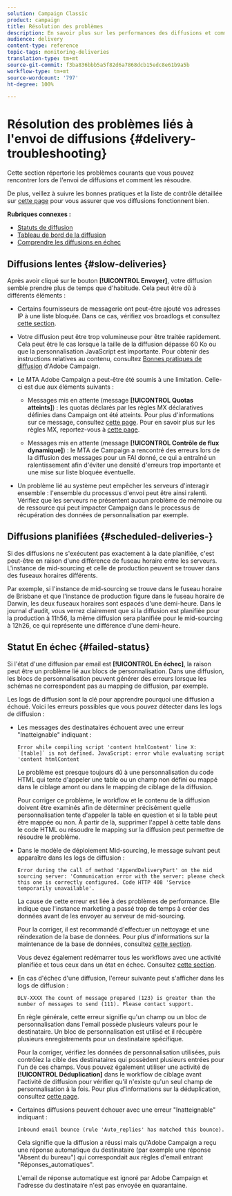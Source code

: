 ```yaml
---
solution: Campaign Classic
product: campaign
title: Résolution des problèmes
description: En savoir plus sur les performances des diffusions et comment résoudre les problèmes liés au monitoring des diffusions.
audience: delivery
content-type: reference
topic-tags: monitoring-deliveries
translation-type: tm+mt
source-git-commit: f3ba836bbb5a5f82d6a7868dcb15edc8e61b9a5b
workflow-type: tm+mt
source-wordcount: '797'
ht-degree: 100%

---
```



# Résolution des problèmes liés à l&#39;envoi de diffusions {#delivery-troubleshooting}

Cette section répertorie les problèmes courants que vous pouvez rencontrer lors de l&#39;envoi de diffusions et comment les résoudre.

De plus, veillez à suivre les bonnes pratiques et la liste de contrôle détaillée sur [cette page](../../delivery/using/delivery-performances.md) pour vous assurer que vos diffusions fonctionnent bien.

**Rubriques connexes :**

* [Statuts de diffusion](../../delivery/using/delivery-statuses.md)
* [Tableau de bord de la diffusion](../../delivery/using/delivery-dashboard.md)
* [Comprendre les diffusions en échec](../../delivery/using/understanding-delivery-failures.md)

## Diffusions lentes {#slow-deliveries}

Après avoir cliqué sur le bouton **[!UICONTROL Envoyer]**, votre diffusion semble prendre plus de temps que d&#39;habitude. Cela peut être dû à différents éléments :

* Certains fournisseurs de messagerie ont peut-être ajouté vos adresses IP à une liste bloquée. Dans ce cas, vérifiez vos broadlogs et consultez [cette section](../../delivery/using/about-deliverability.md).

* Votre diffusion peut être trop volumineuse pour être traitée rapidement. Cela peut être le cas lorsque la taille de la diffusion dépasse 60 Ko ou que la personnalisation JavaScript est importante. Pour obtenir des instructions relatives au contenu, consultez [Bonnes pratiques de diffusion](../../delivery/using/delivery-best-practices.md) d&#39;Adobe Campaign.

* Le MTA Adobe Campaign a peut-être été soumis à une limitation. Celle-ci est due aux éléments suivants :

   * Messages mis en attente (message **[!UICONTROL Quotas atteints]**) : les quotas déclarés par les règles MX déclaratives définies dans Campaign ont été atteints. Pour plus d&#39;informations sur ce message, consultez [cette page](../../delivery/using/deliverability-faq.md). Pour en savoir plus sur les règles MX, reportez-vous à [cette page](../../delivery/using/technical-recommendations.md#mx-rules).

   * Messages mis en attente (message **[!UICONTROL Contrôle de flux dynamique]**) : le MTA de Campaign a rencontré des erreurs lors de la diffusion des messages pour un FAI donné, ce qui a entraîné un ralentissement afin d&#39;éviter une densité d&#39;erreurs trop importante et une mise sur liste bloquée éventuelle.

* Un problème lié au système peut empêcher les serveurs d&#39;interagir ensemble : l&#39;ensemble du processus d&#39;envoi peut être ainsi ralenti. Vérifiez que les serveurs ne présentent aucun problème de mémoire ou de ressource qui peut impacter Campaign dans le processus de récupération des données de personnalisation par exemple.

## Diffusions planifiées {#scheduled-deliveries-}

Si des diffusions ne s&#39;exécutent pas exactement à la date planifiée, c&#39;est peut-être en raison d&#39;une différence de fuseau horaire entre les serveurs. L&#39;instance de mid-sourcing et celle de production peuvent se trouver dans des fuseaux horaires différents.

Par exemple, si l&#39;instance de mid-sourcing se trouve dans le fuseau horaire de Brisbane et que l&#39;instance de production figure dans le fuseau horaire de Darwin, les deux fuseaux horaires sont espacés d&#39;une demi-heure. Dans le journal d&#39;audit, vous verrez clairement que si la diffusion est planifiée pour la production à 11h56, la même diffusion sera planifiée pour le mid-sourcing à 12h26, ce qui représente une différence d&#39;une demi-heure.

## Statut En échec {#failed-status}

Si l&#39;état d&#39;une diffusion par email est **[!UICONTROL En échec]**, la raison peut être un problème lié aux blocs de personnalisation. Dans une diffusion, les blocs de personnalisation peuvent générer des erreurs lorsque les schémas ne correspondent pas au mapping de diffusion, par exemple.

Les logs de diffusion sont la clé pour apprendre pourquoi une diffusion a échoué. Voici les erreurs possibles que vous pouvez détecter dans les logs de diffusion :

* Les messages des destinataires échouent avec une erreur &quot;Inatteignable&quot; indiquant :

   ```
   Error while compiling script 'content htmlContent' line X: `[table]` is not defined. JavaScript: error while evaluating script 'content htmlContent
   ```

   Le problème est presque toujours dû à une personnalisation du code HTML qui tente d&#39;appeler une table ou un champ non défini ou mappé dans le ciblage amont ou dans le mapping de ciblage de la diffusion.

   Pour corriger ce problème, le workflow et le contenu de la diffusion doivent être examinés afin de déterminer précisément quelle personnalisation tente d&#39;appeler la table en question et si la table peut être mappée ou non. À partir de là, supprimer l&#39;appel à cette table dans le code HTML ou résoudre le mapping sur la diffusion peut permettre de résoudre le problème.

* Dans le modèle de déploiement Mid-sourcing, le message suivant peut apparaître dans les logs de diffusion :

   ```
   Error during the call of method 'AppendDeliveryPart' on the mid sourcing server: 'Communication error with the server: please check this one is correctly configured. Code HTTP 408 'Service temporarily unavailable'.
   ```

   La cause de cette erreur est liée à des problèmes de performance. Elle indique que l&#39;instance marketing a passé trop de temps à créer des données avant de les envoyer au serveur de mid-sourcing.

   Pour la corriger, il est recommandé d&#39;effectuer un nettoyage et une réindexation de la base de données. Pour plus d&#39;informations sur la maintenance de la base de données, consultez [cette section](../../production/using/recommendations.md).

   Vous devez également redémarrer tous les workflows avec une activité planifiée et tous ceux dans un état en échec. Consultez [cette section](../../workflow/using/scheduler.md).

* En cas d&#39;échec d&#39;une diffusion, l&#39;erreur suivante peut s&#39;afficher dans les logs de diffusion :

   ```
   DLV-XXXX The count of message prepared (123) is greater than the number of messages to send (111). Please contact support.
   ```

   En règle générale, cette erreur signifie qu&#39;un champ ou un bloc de personnalisation dans l&#39;email possède plusieurs valeurs pour le destinataire. Un bloc de personnalisation est utilisé et il récupère plusieurs enregistrements pour un destinataire spécifique.

   Pour la corriger, vérifiez les données de personnalisation utilisées, puis contrôlez la cible des destinataires qui possèdent plusieurs entrées pour l&#39;un de ces champs. Vous pouvez également utiliser une activité de **[!UICONTROL Déduplication]** dans le workflow de ciblage avant l&#39;activité de diffusion pour vérifier qu&#39;il n&#39;existe qu&#39;un seul champ de personnalisation à la fois. Pour plus d&#39;informations sur la déduplication, consultez [cette page](../../workflow/using/deduplication.md).

* Certaines diffusions peuvent échouer avec une erreur &quot;Inatteignable&quot; indiquant :

   ```
   Inbound email bounce (rule 'Auto_replies' has matched this bounce).
   ```

   Cela signifie que la diffusion a réussi mais qu&#39;Adobe Campaign a reçu une réponse automatique du destinataire (par exemple une réponse &quot;Absent du bureau&quot;) qui correspondait aux règles d&#39;email entrant &quot;Réponses_automatiques&quot;.

   L&#39;email de réponse automatique est ignoré par Adobe Campaign et l&#39;adresse du destinataire n&#39;est pas envoyée en quarantaine.
